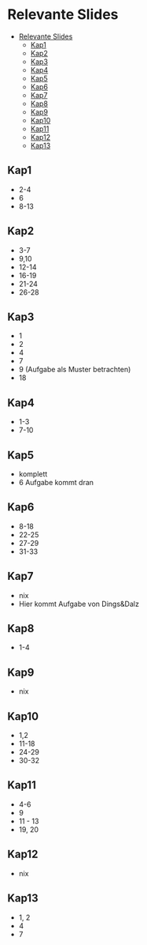 # Relevante Slides

- [Relevante Slides](#relevante-slides)
    - [Kap1](#kap1)
    - [Kap2](#kap2)
    - [Kap3](#kap3)
    - [Kap4](#kap4)
    - [Kap5](#kap5)
    - [Kap6](#kap6)
    - [Kap7](#kap7)
    - [Kap8](#kap8)
    - [Kap9](#kap9)
    - [Kap10](#kap10)
    - [Kap11](#kap11)
    - [Kap12](#kap12)
    - [Kap13](#kap13)

## Kap1 

- 2-4
- 6
- 8-13

## Kap2

- 3-7
- 9,10
- 12-14
- 16-19
- 21-24
- 26-28

## Kap3

- 1
- 2
- 4
- 7
- 9 (Aufgabe als Muster betrachten)
- 18

## Kap4

- 1-3
- 7-10

## Kap5

- komplett
- 6 Aufgabe kommt dran

## Kap6

- 8-18
- 22-25
- 27-29
- 31-33

## Kap7

- nix 
- Hier kommt Aufgabe von Dings&Dalz

## Kap8

- 1-4

## Kap9

- nix

## Kap10

- 1,2
- 11-18
- 24-29
- 30-32

## Kap11

- 4-6
- 9
- 11 - 13
- 19, 20

## Kap12

- nix

## Kap13

- 1, 2
- 4
- 7